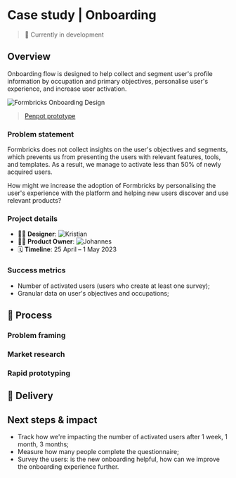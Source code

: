 # Case study | Onboarding
> 🚧 Currently in development

## Overview
Onboarding flow is designed to help collect and segment user's profile information by occupation and primary objectives, personalise user's experience, and increase user activation.

![Formbricks Onboarding Design](https://media.giphy.com/media/v1.Y2lkPTc5MGI3NjExNjNmM2ZjOTcwMjg2MTM5YmI4Y2I4YzI1NmFkNDgxZGVjYTRhNTM5YyZlcD12MV9pbnRlcm5hbF9naWZzX2dpZklkJmN0PWc/OQOwGP1E4FscN4XHF6/giphy.gif)

> [Penpot prototype](https://design.penpot.app/#/view/0656f724-90d3-81c2-8002-696f8efb13a0?page-id=aa4293c2-cede-80fb-8002-6ab85de3e135&section=interactions&index=0&share-id=248140e0-d822-80a6-8002-6d6e3ad04938&zoom=fit) 

### Problem statement
Formbricks does not collect insights on the user's objectives and segments, which prevents us from presenting the users with relevant features, tools, and templates. As a result, we manage to activate less than 50% of newly acquired users. 

How might we increase the adoption of Formbricks by personalising the user's experience with the platform and helping new users discover and use relevant products?

### Project details
- 👨‍🎨 **Designer**: ![Kristian](https://img.shields.io/github/followers/sirkotsky?label=Kristian&style=social)
- 👨‍💼 **Product Owner**: ![Johannes](https://img.shields.io/github/followers/jobenjada?label=Johannes&style=social)
- 🗓️ **Timeline**: 25 April – 1 May 2023

### Success metrics
- Number of activated users (users who create at least one survey);
- Granular data on user's objectives and occupations;

## 🚧 Process
### Problem framing
### Market research
### Rapid prototyping

## 🚧 Delivery

## Next steps & impact
- Track how we're impacting the number of activated users after 1 week, 1 month, 3 months;
- Measure how many people complete the questionnaire;
- Survey the users: is the new onboarding helpful, how can we improve the onboarding experience further. 
